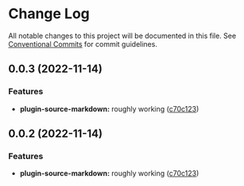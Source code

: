 # Change Log

All notable changes to this project will be documented in this file.
See [Conventional Commits](https://conventionalcommits.org) for commit guidelines.

## 0.0.3 (2022-11-14)

### Features

- **plugin-source-markdown:** roughly working ([c70c123](https://github.com/chenlijun99/autoanki/commit/c70c12340444af74141d21c47e9cee9cd91eabe6))

## 0.0.2 (2022-11-14)

### Features

- **plugin-source-markdown:** roughly working ([c70c123](https://github.com/chenlijun99/autoanki/commit/c70c12340444af74141d21c47e9cee9cd91eabe6))
